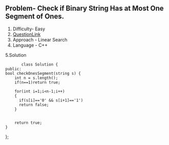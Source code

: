 ## Problem-  Check if Binary String Has at Most One Segment of Ones.
1. Difficulty- Easy 
2. [QuestionLink](https://leetcode.com/problems/check-if-binary-string-has-at-most-one-segment-of-ones/)
3. Approach - Linear Search
4. Language - C++


5.Solution
 
           class Solution {
    public:
    bool checkOnesSegment(string s) {
        int n = s.length();
        if(n==1)return true;

        for(int i=1;i<n-1;i++)
        {
          if(s[i]=='0' && s[i+1]=='1')
          return false;
        }

        
        return true;
    }
};
   
      
        
